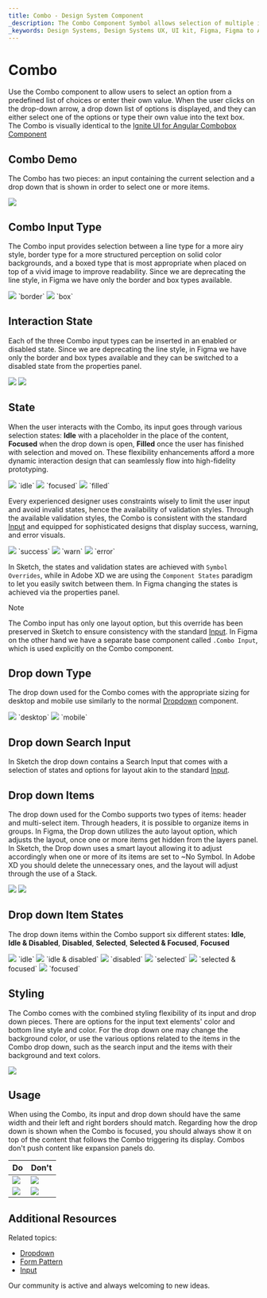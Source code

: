 ```yaml
---
title: Combo - Design System Component
_description: The Combo Component Symbol allows selection of multiple items from a collection.
_keywords: Design Systems, Design Systems UX, UI kit, Figma, Figma to Angular, Export code from Figma, Figma to HTML, Figma UI kits, Sketch, Ignite UI for Angular, Sketch to Angular, Angular, Angular Design System, Export code from Sketch, Design Kits for Angular, Sketch HTML, Sketch to HTML, Sketch UI kits, Adobe XD, Adobe XD to Angular, Export code from Adobe XD, Adobe XD to HTML, Adobe XD UI kits
---
```


# Combo

Use the Combo component to allow users to select an option from a predefined list of choices or enter their own value. When the user clicks on the drop-down arrow, a drop down list of options is displayed, and they can either select one of the options or type their own value into the text box. The Combo is visually identical to the [ Ignite UI for Angular Combobox Component](https://www.infragistics.com/products/ignite-ui-angular/angular/components/combo.html)

## Combo Demo

The Combo has two pieces: an input containing the current selection and a drop down that is shown in order to select one or more items.

<img class="responsive-img" src="../images/combo_demo.png" srcset="../images/combo_demo@2x.png 2x" />

## Combo Input Type

The Combo input provides selection between a line type for a more airy style, border type for a more structured perception on solid color backgrounds, and a boxed type that is most appropriate when placed on top of a vivid image to improve readability. Since we are deprecating the line style, in Figma we have only the border and box types available.


<img class="responsive-img" src="../images/combo_border.png" srcset="../images/combo_border@2x.png 2x" />
`border`
<img class="responsive-img" src="../images/combo_box.png" srcset="../images/combo_box@2x.png 2x" />
`box`

## Interaction State

Each of the three Combo input types can be inserted in an enabled or disabled state. Since we are deprecating the line style, in Figma we have only the border and box types available and they can be switched to a disabled state from the properties panel.

<img class="responsive-img" src="../images/combo_enabledstate.png" srcset="../images/combo_enabledstate@2x.png 2x" />
<img class="responsive-img" src="../images/combo_disabledstate.png" srcset="../images/combo_disabledstate@2x.png 2x" />

## State

When the user interacts with the Combo, its input goes through various selection states: **Idle** with a placeholder in the place of the content, **Focused** when the drop down is open, **Filled** once the user has finished with selection and moved on. These flexibility enhancements afford a more dynamic interaction design that can seamlessly flow into high-fidelity prototyping.

<img class="responsive-img" src="../images/combo_idle.png" srcset="../images/combo_idle@2x.png 2x" />
`idle`
<img class="responsive-img" src="../images/combo_focused.png" srcset="../images/combo_focused@2x.png 2x" />
`focused`
<img class="responsive-img" src="../images/combo_filled.png" srcset="../images/combo_filled@2x.png 2x" />
`filled`

Every experienced designer uses constraints wisely to limit the user input and avoid invalid states, hence the availability of validation styles. Through the available validation styles, the Combo is consistent with the standard [Input](input.md) and equipped for sophisticated designs that display success, warning, and error visuals.

<img class="responsive-img" src="../images/combo_success.png" srcset="../images/combo_success@2x.png 2x" />
`success`
<img class="responsive-img" src="../images/combo_warning.png" srcset="../images/combo_warning@2x.png 2x" />
`warn`
<img class="responsive-img" src="../images/combo_error.png" srcset="../images/combo_error@2x.png 2x" />
`error`

<div class="divider--half"></div>
<div class="divider--half"></div>

In Sketch, the states and validation states are achieved with `Symbol Overrides`, while in Adobe XD we are using the `Component States` paradigm to let you easily switch between them. In Figma changing the states is achieved via the properties panel.

> [!Note]
> The Combo input has only one layout option, but this override has been preserved in Sketch to ensure consistency with the standard [Input](input.md). In Figma on the other hand we have a separate base component called `.Combo Input`, which is used explicitly on the Combo component.

## Drop down Type

The drop down used for the Combo comes with the appropriate sizing for desktop and mobile use similarly to the normal [Dropdown](dropdown.md) component.

<img class="responsive-img" src="../images/combo_desktop.png" srcset="../images/combo_desktop@2x.png 2x" />
`desktop`
<img class="responsive-img" src="../images/combo_mobile.png" srcset="../images/combo_mobile@2x.png 2x" />
`mobile`

## Drop down Search Input

In Sketch the drop down contains a Search Input that comes with a selection of states and options for layout akin to the standard [Input](input.md).

## Drop down Items

The drop down used for the Combo supports two types of items: header and multi-select item. Through headers, it is possible to organize items in groups. In Figma, the Drop down utilizes the auto layout option, which adjusts the layout, once one or more items get hidden from the layers panel. In Sketch, the Drop down uses a smart layout allowing it to adjust accordingly when one or more of its items are set to ~No Symbol. In Adobe XD you should delete the unnecessary ones, and the layout will adjust through the use of a Stack.

<img class="responsive-img" src="../images/combo_header.png" srcset="../images/combo_header@2x.png 2x" />
<img class="responsive-img" src="../images/combo_multiselect_item.png" srcset="../images/combo_multiselect_item@2x.png 2x" />

## Drop down Item States

The drop down items within the Combo support six different states: **Idle**, **Idle & Disabled**, **Disabled**, **Selected**, **Selected & Focused**, **Focused**

<img class="responsive-img" src="../images/combo_item_idle.png" srcset="../images/combo_item_idle@2x.png 2x" />
`idle`
<img class="responsive-img" src="../images/combo_item_idle_disabled.png" srcset="../images/combo_item_idle_disabled@2x.png 2x" />
`idle & disabled`
<img class="responsive-img" src="../images/combo_item_disabled.png" srcset="../images/combo_item_disabled@2x.png 2x" />
`disabled`
<img class="responsive-img" src="../images/combo_item_selected.png" srcset="../images/combo_item_selected@2x.png 2x" />
`selected`
<img class="responsive-img" src="../images/combo_item_selected_focused.png" srcset="../images/combo_item_selected_focused@2x.png 2x" />
`selected & focused`
<img class="responsive-img" src="../images/combo_item_focused.png" srcset="../images/combo_item_focused@2x.png 2x" />
`focused`

## Styling

The Combo comes with the combined styling flexibility of its input and drop down pieces. There are options for the input text elements' color and bottom line style and color. For the drop down one may change the background color, or use the various options related to the items in the Combo drop down, such as the search input and the items with their background and text colors.

<img class="responsive-img" src="../images/combo_styling.png" srcset="../images/combo_styling@2x.png 2x" />

## Usage

When using the Combo, its input and drop down should have the same width and their left and right borders should match. Regarding how the drop down is shown when the Combo is focused, you should always show it on top of the content that follows the Combo triggering its display. Combos don't push content like expansion panels do.

| Do                                                                           | Don't                                                                            |
| ---------------------------------------------------------------------------- | -------------------------------------------------------------------------------- |
| <img class="responsive-img" src="../images/combo_do1.png" srcset="../images/combo_do1@2x.png 2x" /> | <img class="responsive-img" src="../images/combo_dont1.png" srcset="../images/combo_dont1@2x.png 2x" /> |
| <img class="responsive-img" src="../images/combo_do2.png" srcset="../images/combo_do2@2x.png 2x" /> | <img class="responsive-img" src="../images/combo_dont2.png" srcset="../images/combo_dont2@2x.png 2x" /> |

## Additional Resources

Related topics:

- [Dropdown](dropdown.md)
- [Form Pattern](../patterns/form.md)
- [Input](input.md)
  <div class="divider--half"></div>

Our community is active and always welcoming to new ideas.
